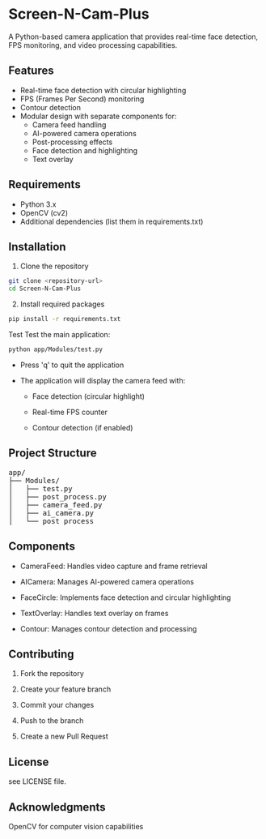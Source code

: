 # Screen-N-Cam-Plus

A Python-based camera application that provides real-time face detection, FPS monitoring, and video processing capabilities.

## Features

- Real-time face detection with circular highlighting
- FPS (Frames Per Second) monitoring
- Contour detection
- Modular design with separate components for:
  - Camera feed handling
  - AI-powered camera operations
  - Post-processing effects
  - Face detection and highlighting
  - Text overlay

## Requirements

- Python 3.x
- OpenCV (cv2)
- Additional dependencies (list them in requirements.txt)

## Installation

1. Clone the repository
```bash
git clone <repository-url>
cd Screen-N-Cam-Plus
```

2. Install required packages
```bash
pip install -r requirements.txt
```

Test
Test the main application:
```bash
python app/Modules/test.py
```
- Press 'q' to quit the application

- The application will display the camera feed with:

    + Face detection (circular highlight)

    + Real-time FPS counter

    + Contour detection (if enabled)

## Project Structure
<pre>
app/
├── Modules/
│   ├── test.py
│   ├── post_process.py
│   ├── camera_feed.py
│   ├── ai_camera.py
│   └── post_process
</pre>
## Components
- CameraFeed: Handles video capture and frame retrieval

- AICamera: Manages AI-powered camera operations

- FaceCircle: Implements face detection and circular highlighting

- TextOverlay: Handles text overlay on frames

- Contour: Manages contour detection and processing

## Contributing
1. Fork the repository

2. Create your feature branch

3. Commit your changes

4. Push to the branch

5. Create a new Pull Request

## License
see LICENSE file.

## Acknowledgments
OpenCV for computer vision capabilities
